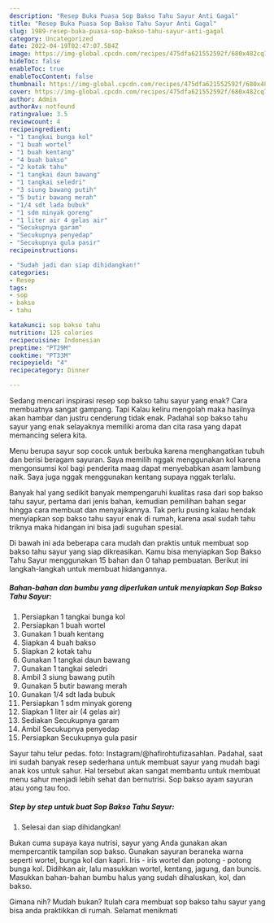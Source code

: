 ```yaml
---
description: "Resep Buka Puasa Sop Bakso Tahu Sayur Anti Gagal"
title: "Resep Buka Puasa Sop Bakso Tahu Sayur Anti Gagal"
slug: 1989-resep-buka-puasa-sop-bakso-tahu-sayur-anti-gagal
category: Uncategorized
date: 2022-04-19T02:47:07.584Z
image: https://img-global.cpcdn.com/recipes/475dfa621552592f/680x482cq70/sop-bakso-tahu-sayur-foto-resep-utama.jpg
hideToc: false
enableToc: true
enableTocContent: false
thumbnail: https://img-global.cpcdn.com/recipes/475dfa621552592f/680x482cq70/sop-bakso-tahu-sayur-foto-resep-utama.jpg
cover: https://img-global.cpcdn.com/recipes/475dfa621552592f/680x482cq70/sop-bakso-tahu-sayur-foto-resep-utama.jpg
author: Admin
authorAv: notfound
ratingvalue: 3.5
reviewcount: 4
recipeingredient:
- "1 tangkai bunga kol"
- "1 buah wortel"
- "1 buah kentang"
- "4 buah bakso"
- "2 kotak tahu"
- "1 tangkai daun bawang"
- "1 tangkai seledri"
- "3 siung bawang putih"
- "5 butir bawang merah"
- "1/4 sdt lada bubuk"
- "1 sdm minyak goreng"
- "1 liter air 4 gelas air"
- "Secukupnya garam"
- "Secukupnya penyedap"
- "Secukupnya gula pasir"
recipeinstructions:

- "Sudah jadi dan siap dihidangkan!"
categories:
- Resep
tags:
- sop
- bakso
- tahu

katakunci: sop bakso tahu 
nutrition: 125 calories
recipecuisine: Indonesian
preptime: "PT29M"
cooktime: "PT33M"
recipeyield: "4"
recipecategory: Dinner

---
```



Sedang mencari inspirasi resep sop bakso tahu sayur yang enak? Cara membuatnya sangat gampang. Tapi Kalau keliru mengolah maka hasilnya akan hambar dan justru cenderung tidak enak. Padahal sop bakso tahu sayur yang enak selayaknya memiliki aroma dan cita rasa yang dapat memancing selera kita.


Menu berupa sayur sop cocok untuk berbuka karena menghangatkan tubuh dan berisi beragam sayuran. Saya memilih nggak menggunakan kol karena mengonsumsi kol bagi penderita maag dapat menyebabkan asam lambung naik. Saya juga nggak menggunakan kentang supaya nggak terlalu.

Banyak hal yang sedikit banyak mempengaruhi kualitas rasa dari sop bakso tahu sayur, pertama dari jenis bahan, kemudian pemilihan bahan segar hingga cara membuat dan menyajikannya. Tak perlu pusing kalau hendak menyiapkan sop bakso tahu sayur enak di rumah, karena asal sudah tahu triknya maka hidangan ini bisa jadi suguhan spesial.


Di bawah ini ada beberapa cara mudah dan praktis untuk membuat sop bakso tahu sayur yang siap dikreasikan. Kamu bisa menyiapkan Sop Bakso Tahu Sayur menggunakan 15 bahan dan 0 tahap pembuatan. Berikut ini langkah-langkah untuk membuat hidangannya.

<!--inarticleads1-->

##### Bahan-bahan dan bumbu yang diperlukan untuk menyiapkan Sop Bakso Tahu Sayur:

1. Persiapkan 1 tangkai bunga kol
1. Persiapkan 1 buah wortel
1. Gunakan 1 buah kentang
1. Siapkan 4 buah bakso
1. Siapkan 2 kotak tahu
1. Gunakan 1 tangkai daun bawang
1. Gunakan 1 tangkai seledri
1. Ambil 3 siung bawang putih
1. Gunakan 5 butir bawang merah
1. Gunakan 1/4 sdt lada bubuk
1. Persiapkan 1 sdm minyak goreng
1. Siapkan 1 liter air (4 gelas air)
1. Sediakan Secukupnya garam
1. Ambil Secukupnya penyedap
1. Persiapkan Secukupnya gula pasir


Sayur tahu telur pedas. foto: Instagram/@hafirohtufizasahlan. Padahal, saat ini sudah banyak resep sederhana untuk membuat sayur yang mudah bagi anak kos untuk sahur. Hal tersebut akan sangat membantu untuk membuat menu sahur menjadi lebih sehat dan bernutrisi. Sop bakso ayam sayuran atau yong tau foo. 

<!--inarticleads2-->

##### Step by step untuk buat Sop Bakso Tahu Sayur:


1. Selesai dan siap dihidangkan!

Bukan cuma supaya kaya nutrisi, sayur yang Anda gunakan akan mempercantik tampilan sop bakso. Gunakan sayuran beraneka warna seperti wortel, bunga kol dan kapri. Iris - iris wortel dan potong - potong bunga kol. Didihkan air, lalu masukkan wortel, kentang, jagung, dan buncis. Masukkan bahan-bahan bumbu halus yang sudah dihaluskan, kol, dan bakso. 

Gimana nih? Mudah bukan? Itulah cara membuat sop bakso tahu sayur yang bisa anda praktikkan di rumah. Selamat menikmati
